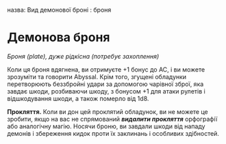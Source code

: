 назва: Вид демонової броні : броня

# Демонова броня
_Броня (plate), дуже рідкісна (потребує захоплення)_

Коли ця броня вдягнена, ви отримуєте +1 бонус до AC, і ви можете зрозуміти та говорити Abyssal. Крім того, згущені обладунки перетворюють беззбройні удари за допомогою чарівної зброї, яка завдає шкоди, розбиваючи шкоду, з бонусом +1 для атаки рулетів і відшкодування шкоди, а також померло від 1d8.

**Прокляття.** Коли ви дон цей проклятий обладунок, ви не можете це зробити, якщо на вас не спрямований **_видалити прокляття_** орфографії або аналогічну магію. Носячи броню, ви завдали шкоди від нападу демонів і збереження кидок проти їх заклинань і особливих здібностей. 